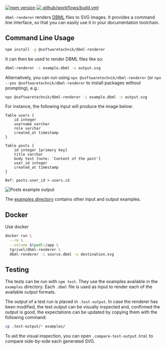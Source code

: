 [![npm version](https://img.shields.io/npm/v/@softwaretechnik/dbml-renderer)](https://www.npmjs.com/package/@softwaretechnik/dbml-renderer) [![.github/workflows/build.yml](https://github.com/softwaretechnik-berlin/dbml-renderer/actions/workflows/build.yml/badge.svg)](https://github.com/softwaretechnik-berlin/dbml-renderer/actions/workflows/build.yml)

`dbml-renderer` renders [DBML](https://www.dbml.org/home/) files to SVG images.
It provides a command line interface, so that you can easily use it in your
documentation toolchain.

## Command Line Usage

```bash
npm install -g @softwaretechnik/dbml-renderer
```

It can then be used to render DBML files like so:

```bash
dbml-renderer -i example.dbml -o output.svg
```

Alternatively, you can run using `npx @softwaretechnik/dbml-renderer` (or `npx --yes @softwaretechnik/dbml-renderer` to install packages without prompting), e.g.:

```bash
npx @softwaretechnik/dbml-renderer -i example.dbml -o output.svg
```

For instance, the following input will produce the image below:

```dbml
Table users {
    id integer
    username varchar
    role varchar
    created_at timestamp
}

Table posts {
    id integer [primary key]
    title varchar
    body text [note: 'Content of the post']
    user_id integer
    created_at timestamp
}

Ref: posts.user_id > users.id
```

![Posts example output](examples/user-posts.dbml.svg)

The [examples directory](examples/) contains other input and output examples.

## Docker

Use docker

```bash
docker run \
  --rm \
  --volume $(pwd):/app \
  tgrivel/dbml-renderer \
  dbml-renderer -i source.dbml -o destination.svg
```

## Testing

The tests can be run with `npm test`. They use the examples available in the
`examples` directory. Each `.dbml` file is used as input to render each of the
available output formats.

The output of a test run is placed in `.test-output`. In case the renderer has
been modified, the test output can be visually inspected and, confirmed the
output is good, the expectations can be updated by copying them with the
following command:

```bash
cp .test-output/* examples/
```

To aid the visual inspection, you can open `.compare-test-output.html` to
compare side-by-side each generated SVG.
